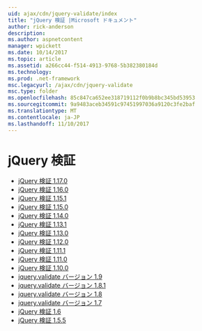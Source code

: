 ```yaml
---
uid: ajax/cdn/jquery-validate/index
title: "jQuery 検証 |Microsoft ドキュメント"
author: rick-anderson
description: 
ms.author: aspnetcontent
manager: wpickett
ms.date: 10/14/2017
ms.topic: article
ms.assetid: a266cc44-f514-4913-9768-5b382380184d
ms.technology: 
ms.prod: .net-framework
msc.legacyurl: /ajax/cdn/jquery-validate
msc.type: folder
ms.openlocfilehash: 85c847ca652ee318719112f0b9b8bc345bd53953
ms.sourcegitcommit: 9a9483aceb34591c97451997036a9120c3fe2baf
ms.translationtype: MT
ms.contentlocale: ja-JP
ms.lasthandoff: 11/10/2017
---
```

<a name="jquery-validate"></a>jQuery 検証
====================
- [jQuery 検証 1.17.0](cdnjqueryvalidate1170.md)
- [jQuery 検証 1.16.0](cdnjqueryvalidate1160.md)
- [jQuery 検証 1.15.1](cdnjqueryvalidate1151.md)
- [jQuery 検証 1.15.0](cdnjqueryvalidate1150.md)
- [jQuery 検証 1.14.0](cdnjqueryvalidate1140.md)
- [jQuery 検証 1.13.1](cdnjqueryvalidate1131.md)
- [jQuery 検証 1.13.0](cdnjqueryvalidate1130.md)
- [jQuery 検証 1.12.0](cdnjqueryvalidate1120.md)
- [jQuery 検証 1.11.1](cdnjqueryvalidate1111.md)
- [jQuery 検証 1.11.0](cdnjqueryvalidate111.md)
- [jQuery 検証 1.10.0](cdnjqueryvalidate110.md)
- [jquery.validate バージョン 1.9](cdnjqueryvalidate19.md)
- [jquery.validate バージョン 1.8.1](cdnjqueryvalidate181.md)
- [jquery.validate バージョン 1.8](cdnjqueryvalidate18.md)
- [jquery.validate バージョン 1.7](cdnjqueryvalidate17.md)
- [jQuery 検証 1.6](cdnjqueryvalidate16.md)
- [jQuery 検証 1.5.5](cdnjqueryvalidate155.md)
